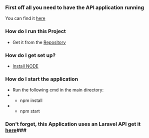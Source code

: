 
### First off all you need to have the API application running ###
You can find it [here](https://github.com/SadPopu/Arcada-Project)

### How do I run this Project ###
* Get it from the [Repository](https://github.com/SadPopu/Arcada-Project-React-Js-Crud)

### How do I get set up? ###

* [Install NODE](https://nodejs.org/en)

### How do I start the application
* Run the following cmd in the main directory:
* - npm install
* - npm start

### Don't forget, this Application uses an Laravel API get it [here](https://github.com/SadPopu/Arcada-Project)###
